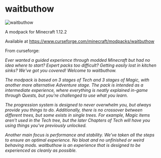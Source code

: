 # waitbuthow

![waitbuthow](https://i.ibb.co/dppY5gs/wbh-quest-logo.png)

A modpack for Minecraft 1.12.2

Available at https://www.curseforge.com/minecraft/modpacks/waitbuthow



From curseforge:

*Ever wanted a guided experience through modded Minecraft but had no idea where to start? Expert packs too difficult? Getting easily lost in kitchen sinks? We've got you covered! Welcome to waitbuthow.*

*The modpack is based on 3 stages of Tech and 3 stages of Magic, with another more alternative Adventure stage. The pack is intended as a intermediate experience, where everything is neatly explained in-game through Quests, but you're challenged to use what you learn.*

*The progression system is designed to never overwhelm you, but always provide you things to do. Additionally, there is no crossover between different trees, but some exists in single trees. For example, Magic items aren't used in the Tech tree, but the later Chapters of Tech will have you using things you've previously unlocked.*

*Another main focus is performance and stability. We've taken all the steps to ensure an optimal experience. No bloat and no unfinished or weird behaving mods. waitbuthow is an experience that is designed to be experienced as cleanly as possible.*
